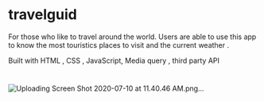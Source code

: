 # travelguid
For those who like to travel around the world. Users are able to use this app to know the most touristics places to visit and the current weather .

Built with HTML , CSS , JavaScript, Media query , third party API
#
![Uploading Screen Shot 2020-07-10 at 11.40.46 AM.png…]()
